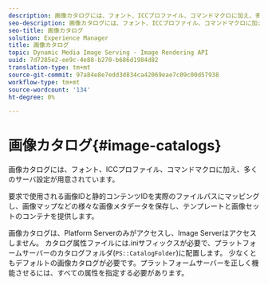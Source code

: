 ```yaml
---
description: 画像カタログには、フォント、ICCプロファイル、コマンドマクロに加え、多くのサーバ設定が用意されています。
seo-description: 画像カタログには、フォント、ICCプロファイル、コマンドマクロに加え、多くのサーバ設定が用意されています。
seo-title: 画像カタログ
solution: Experience Manager
title: 画像カタログ
topic: Dynamic Media Image Serving - Image Rendering API
uuid: 7d7285e2-ee9c-4e88-b270-b686d1984d82
translation-type: tm+mt
source-git-commit: 97a84e8e7edd3d834ca42069eae7c09c00d57938
workflow-type: tm+mt
source-wordcount: '134'
ht-degree: 0%

---
```



# 画像カタログ{#image-catalogs}

画像カタログには、フォント、ICCプロファイル、コマンドマクロに加え、多くのサーバ設定が用意されています。

要求で使用される画像IDと静的コンテンツIDを実際のファイルパスにマッピングし、画像マップなどの様々な画像メタデータを保存し、テンプレートと画像セットのコンテナを提供します。

画像カタログは、Platform Serverのみがアクセスし、Image Serverはアクセスしません。 カタログ属性ファイルには.iniサフィックスが必要で、プラットフォームサーバーのカタログフォルダ(`PS::CatalogFolder`)に配置します。 少なくともデフォルトの画像カタログが必要です。プラットフォームサーバーを正しく機能させるには、すべての属性を指定する必要があります。

